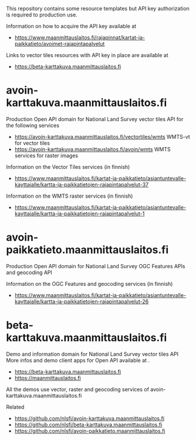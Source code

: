 This repository contains some resource templates but API key authorization is required to production use.

Information on how to acquire the API key available at
- <https://www.maanmittauslaitos.fi/rajapinnat/kartat-ja-paikkatieto/avoimet-rajapintapalvelut> 

Links to vector tiles resources with API key in place are available at 
- <https://beta-karttakuva.maanmittauslaitos.fi> 


# avoin-karttakuva.maanmittauslaitos.fi

Production Open API domain for National Land Survey vector tiles API for the following services

- <https://avoin-karttakuva.maanmittauslaitos.fi/vectortiles/wmts> WMTS-vt for vector tiles
- <https://avoin-karttakuva.maanmittauslaitos.fi/avoin/wmts> WMTS services for raster images


Information on the Vector Tiles services (in finnish)
- <https://www.maanmittauslaitos.fi/kartat-ja-paikkatieto/asiantuntevalle-kayttajalle/kartta-ja-paikkatietojen-rajapintapalvelut-37>

Information on the WMTS raster services  (in finnish)
- <https://www.maanmittauslaitos.fi/kartat-ja-paikkatieto/asiantuntevalle-kayttajalle/kartta-ja-paikkatietojen-rajapintapalvelut-1>

# avoin-paikkatieto.maanmittauslaitos.fi

Production Open API domain for National Land Survey OGC Features APIs and geocoding API

Information on the OGC Features and geocoding services (in finnish)
- <https://www.maanmittauslaitos.fi/kartat-ja-paikkatieto/asiantuntevalle-kayttajalle/kartta-ja-paikkatietojen-rajapintapalvelut-26> 


# beta-karttakuva.maanmittauslaitos.fi

Demo and information domain for National Land Survey vector tiles API
More infos and demo client apps for Open API available at . 

- <https://beta-karttakuva.maanmittauslaitos.fi> 
- <https://maanmittauslaitos.fi>

All the demos use vector, raster and geocoding services of avoin-karttakuva.maanmittauslaitos.fi

Related

- <https://github.com/nlsfi/avoin-karttakuva.maanmittauslaitos.fi>
- <https://github.com/nlsfi/beta-karttakuva.maanmittauslaitos.fi>
- <https://github.com/nlsfi/avoin-paikkatieto.maanmittauslaitos.fi>
